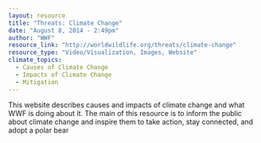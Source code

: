 ```yaml
---
layout: resource
title: "Threats: Climate Change"
date: "August 8, 2014 - 2:49pm"
author: "WWF"
resource_link: "http://worldwildlife.org/threats/climate-change"
resource_type: "Video/Visualization, Images, Website"
climate_topics:
  - Causes of Climate Change
  - Impacts of Climate Change
  - Mitigation
---
```


This website describes causes and impacts of climate change and what WWF is doing about it. The main of this resource is to inform the public about climate change and inspire them to take action, stay connected, and adopt a polar bear